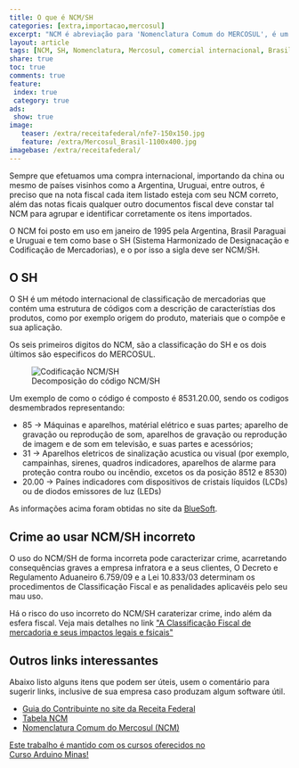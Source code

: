 ```yaml
---
title: O que é NCM/SH
categories: [extra,importacao,mercosul]
excerpt: "NCM é abreviação para 'Nomenclatura Comum do MERCOSUL', é um código de 8 digitos que identifica a natureza das mercadorias, criado para promover e facilitar a coleta de estatisticas e crescimento do comercio internacional"
layout: article
tags: [NCM, SH, Nomenclatura, Mercosul, comercial internacional, Brasil, Agentina, Uruguai, Paraguai, Comércio Exterior]
share: true
toc: true
comments: true
feature:
 index: true
 category: true
ads: 
 show: true
image:
   teaser: /extra/receitafederal/nfe7-150x150.jpg
   feature: /extra/Mercosul_Brasil-1100x400.jpg
imagebase: /extra/receitafederal/
---
```

Sempre que efetuamos uma compra internacional, importando da china ou mesmo de países visinhos como 
a Argentina, Uruguai, entre outros, é preciso que na nota fiscal cada item listado esteja com seu 
NCM correto, além das notas ficais qualquer outro documentos fiscal deve constar tal NCM para agrupar
e identificar corretamente os itens importados.

O NCM foi posto em uso em janeiro de 1995 pela Argentina, Brasil Paraguai e Uruguai e tem como base o 
SH (Sistema Harmonizado de Designacação e Codificação de Mercadorias), e o por isso a sigla deve ser NCM/SH.  

## O SH

O SH é um método internacional de classificação de mercadorias que contém uma estrutura de códigos 
com a descrição de característias dos produtos, como por exemplo origem do produto, materiais que 
o compõe e sua aplicação.

Os seis primeiros digitos do NCM, são a classificação do SH e os dois últimos são especificos do MERCOSUL.

<figure>
<img alt="Codificação NCM/SH" src="{{ site.url }}{{ page.imagebase}}/ncm-sh-400x124.jpg" />
<figcaption>Decomposição do código NCM/SH</figcaption>
</figure>

Um exemplo de como o código é composto é 8531.20.00, sendo os codigos desmembrados representando:

  * 85 -> Máquinas e aparelhos, matérial elétrico e suas partes; aparelho de gravação ou reprodução de som, aparelhos de gravação ou reprodução de imagem e de som em televisão, e suas partes e acessórios;
  * 31 -> Aparelhos eletricos de sinalização acustica ou visual (por exemplo, campainhas, sirenes, quadros indicadores, aparelhos de alarme para proteção contra roubo ou incêndio, excetos os da posição 8512 e 8530) 
  * 20.00 -> Paínes indicadores com dispositivos de cristais líquidos (LCDs) ou de diodos emissores de luz (LEDs)
  
As informações acima foram obtidas no site da [BlueSoft](http://cosmos.bluesoft.com.br/ncms/85312000-paineis-indicadores-com-dispositivos-de-cristais-liquidos-lcd-ou-de-diodos-emissores-de-luz-led).

## Crime ao usar NCM/SH incorreto

O uso do NCM/SH de forma incorreta pode caracterizar crime, acarretando consequências graves a empresa 
infratora e a seus clientes, O Decreto e Regulamento Aduaneiro 6.759/09 e a Lei 10.833/03 determinam 
os procedimentos de Classificação Fiscal e as penalidades aplicavéis pelo seu mau uso.

Há o risco do uso incorreto do NCM/SH caraterizar crime, indo além da esfera fiscal. Veja mais detalhes
no link ["A Classificação Fiscal de mercadoria e seus impactos legais e fsicais"](http://www.marsaioli.adv.br/novidaes-ver/a-classificacao-fiscal-de-mercadoria-e-seus-impactos-legais-e-fiscais)

## Outros links interessantes

Abaixo listo alguns itens que podem ser úteis, usem o comentário para sugerir links, inclusive de 
sua empresa caso produzam algum software útil.

 * [Guia do Contribuinte no site da Receita Federal](http://www.receita.fazenda.gov.br/guiacontribuinte/consclassfiscmerc.htm)
 * [Tabela NCM](http://www.receita.pb.gov.br/Servicos/nfe/arquivos/TABELA%20NCM.pdf)
 * [Nomenclatura Comum do Mercosul (NCM)](http://www.desenvolvimento.gov.br/sitio/interna/interna.php?area=5&menu=1090)
 
 
<a href="/cursoarduino/" class="btn-success">Este trabalho é mantido com os cursos oferecidos no <br />
Curso Arduino Minas!</a>
 